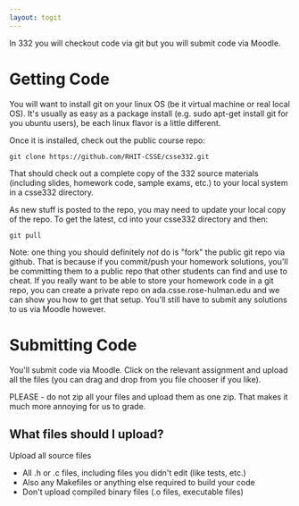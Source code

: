 ```yaml
---
layout: togit
---
```

In 332 you will checkout code via git but you will submit code via Moodle.

# Getting Code

You will want to install git on your linux OS (be it virtual machine
or real local OS).  It's usually as easy as a package install
(e.g. sudo apt-get install git for you ubuntu users), be each linux
flavor is a little different.

Once it is installed, check out the public course repo:

    git clone https://github.com/RHIT-CSSE/csse332.git
    
That should check out a complete copy of the 332 source materials
(including slides, homework code, sample exams, etc.) to your local
system in a csse332 directory.

As new stuff is posted to the repo, you may need to update your local
copy of the repo.  To get the latest, cd into your csse332 directory
and then:

    git pull

Note: one thing you should definitely *not* do is "fork" the public
git repo via github.  That is because if you commit/push your homework
solutions, you'll be committing them to a public repo that other
students can find and use to cheat.  If you really want to be able to
store your homework code in a git repo, you can create a private repo
on ada.csse.rose-hulman.edu and we can show you how to get that setup.
You'll still have to submit any solutions to us via Moodle however.

# Submitting Code

You'll submit code via Moodle.  Click on the relevant assignment and
upload all the files (you can drag and drop from you file chooser if
you like).

PLEASE - do not zip all your files and upload them as one zip.  That
makes it much more annoying for us to grade.

## What files should I upload?

Upload all source files

* All .h or .c files, including files you didn't edit (like tests, etc.)
* Also any Makefiles or anything else required to build your code
* Don't upload compiled binary files (.o files, executable files)




